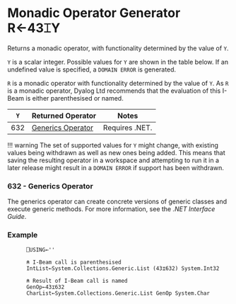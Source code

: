 
<!-- Hidden search keywords -->
<div style="display: none;">
  43⌶
</div>

<h1 class="heading"><span class="name">Monadic Operator Generator</span> <span class="command">R←43⌶Y</span></h1>

Returns a monadic operator, with functionality determined by the value of `Y`.

`Y` is a scalar integer. Possible values for `Y` are shown in the table below. If an undefined value is specified, a `DOMAIN ERROR` is generated.

`R` is a monadic operator with functionality determined by the value of `Y`.
As `R` is a monadic operator, Dyalog Ltd recommends that the evaluation of this I-Beam is either parenthesised or named.

| `Y` | Returned Operator | Notes |
|---|---                |---|
|632|[Generics Operator](#632-generics-operator)| Requires .NET. |


!!! warning
	The set of supported values for `Y` might change, with existing values being withdrawn as well as new ones being added. This means that saving the resulting operator in a workspace and attempting to run it in a later release might result in a `DOMAIN ERROR` if support has been withdrawn.


### 632 - Generics Operator
The generics operator can create concrete versions of generic classes and execute generic methods. For more information, see the *.NET Interface Guide*.

<h3 class="example">Example</h3>

```apl
      ⎕USING←''

      ⍝ I-Beam call is parenthesised
      IntList←System.Collections.Generic.List (43⌶632) System.Int32

      ⍝ Result of I-Beam call is named
      GenOp←43⌶632
      CharList←System.Collections.Generic.List GenOp System.Char
```
